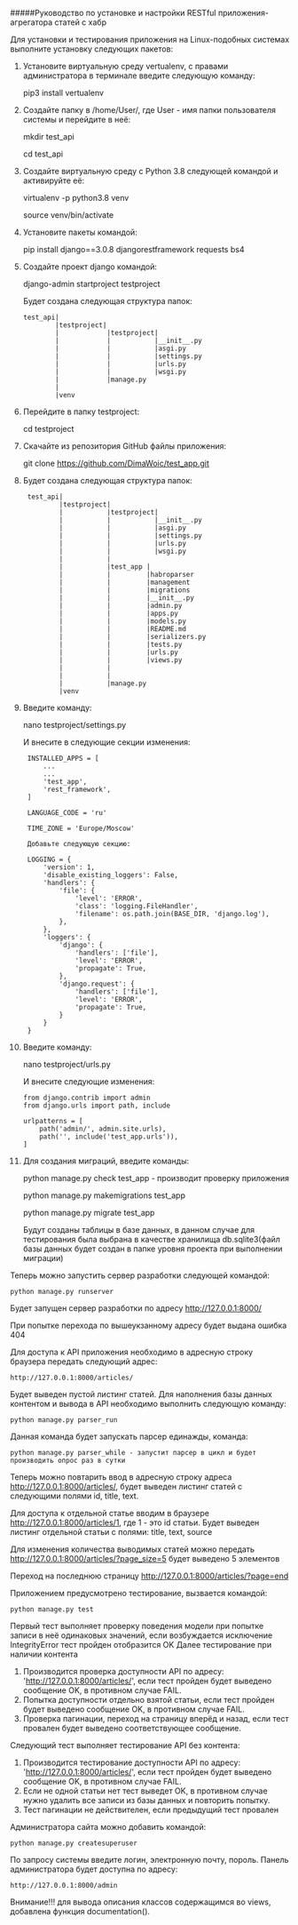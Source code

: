 #####Руководство по установке и настройки RESTful приложения-агрегатора статей с хабр

   Для установки и тестирования приложения на Linux-подобных системах выполните установку следующих пакетов:
1. Установите виртуальную среду vertualenv, c правами администратора в терминале введите следующую команду:
    
    pip3 install vertualenv
    
2. Создайте папку в /home/User/, где User - имя папки пользователя системы и перейдите в неё:
    
    mkdir test_api
    
    cd test_api
    
3. Создайте виртуальную среду с Python 3.8 следующей командой и активируйте её:
    
    virtualenv -p python3.8 venv
    
    source venv/bin/activate
    
4. Установите пакеты командой:
    
    pip install django==3.0.8 djangorestframework requests bs4

5. Создайте проект django командой:

    django-admin startproject testproject
   
   Будет создана следующая структура папок:
   
       test_api|
               |testproject|
               |            |testproject|
               |            |           |__init__.py
               |            |           |asgi.py
               |            |           |settings.py
               |            |           |urls.py
               |            |           |wsgi.py
               |            |manage.py
               |
               |venv
6. Перейдите в папку testproject:

    cd testproject
    
7. Скачайте из репозитория GitHub файлы приложения:
    
    git clone https://github.com/DimaWoic/test_app.git

8. Будет создана следующая структура папок:

        test_api|
                |testproject|
                |           |testproject|
                |           |           |__init__.py
                |           |           |asgi.py
                |           |           |settings.py
                |           |           |urls.py
                |           |           |wsgi.py
                |           |
                |           |test_app |
                |           |         |habroparser
                |           |         |management
                |           |         |migrations
                |           |         |__init__.py
                |           |         |admin.py
                |           |         |apps.py
                |           |         |models.py
                |           |         |README.md
                |           |         |serializers.py
                |           |         |tests.py
                |           |         |urls.py
                |           |         |views.py
                |           |         
                |           |
                |           |manage.py
                |venv

9. Введите команду:
    
    nano testproject/settings.py
    
    И внесите в следующие секции изменения:
    
        INSTALLED_APPS = [
            ...
            ...
            'test_app',
            'rest_framework',
        ]

        LANGUAGE_CODE = 'ru'

        TIME_ZONE = 'Europe/Moscow'
        
        Добавьте следующую секцию:

        LOGGING = {
            'version': 1,
            'disable_existing_loggers': False,
            'handlers': {
                'file': {
                    'level': 'ERROR',
                    'class': 'logging.FileHandler',
                    'filename': os.path.join(BASE_DIR, 'django.log'),
                },
            },
            'loggers': {
                'django': {
                    'handlers': ['file'],
                    'level': 'ERROR',
                    'propagate': True,
                },
                'django.request': {
                    'handlers': ['file'],
                    'level': 'ERROR',
                    'propagate': True,
                }
            }
        }

10. Введите команду:
    
    nano testproject/urls.py
    
    И внесите следующие изменения:
    
        from django.contrib import admin
        from django.urls import path, include
    
        urlpatterns = [
            path('admin/', admin.site.urls),
            path('', include('test_app.urls')),
        ]
        
11. Для создания миграций, введите команды:

    python manage.py check test_app - производит проверку приложения
    
    python manage.py makemigrations test_app
    
    python manage.py migrate test_app
    
    Будут созданы таблицы в базе данных, в данном случае для тестирования была выбрана в качестве 
    хранилища db.sqlite3(файл базы данных будет создан в папке уровня проекта при выполнении
    миграции)
    
Теперь можно запустить сервер разработки следующей командой:

    python manage.py runserver
    
Будет запущен сервер разработки по адресу  http://127.0.0.1:8000/

При попытке перехода по вышеукзанному адресу будет выдана ошибка 404

Для доступа к API приложения необходимо в адресную строку браузера передать следующий адрес:

    http://127.0.0.1:8000/articles/
    
Будет выведен пустой листинг статей. Для наполнения базы данных контентом и вывода в API
необходимо выполнить следующую команду:
    
    python manage.py parser_run

Данная команда будет запускать парсер единажды, команда:
    
    python manage.py parser_while - запустит парсер в цикл и будет производить опрос раз в сутки

Теперь можно повтарить ввод в адресную строку адреса http://127.0.0.1:8000/articles/, будет выведен
листинг статей с следующими полями id, title, text.

Для доступа к отдельной статье вводим в браузере http://127.0.0.1:8000/articles/1, где 1 - это id
статьи. Будет выведен листинг отдельной статьи с полями: title, text, source

Для изменения количества выводимых статей можно передать http://127.0.0.1:8000/articles/?page_size=5
будет выведено 5 элементов

Переход на последнюю страницу http://127.0.0.1:8000/articles/?page=end

Приложением предусмотрено тестирование, вызвается командой:

    python manage.py test

Первый тест выполняет проверку поведения модели при попытке записи в неё одинаковых значений, если возбуждается 
исключение IntegrityError тест пройден отобразится OK
Далее тестирование при наличии контента

1. Производится проверка доступности API по адресу: 'http://127.0.0.1:8000/articles/', если тест пройден будет 
выведено сообщение OK, в противном случае FAIL. 
2. Попытка доступности отдельно взятой статьи, если тест пройден будет выведено сообщение OK, в противном случае FAIL.
3. Проверка пагинации, переход на страницу вперёд и назад, если тест провален будет выведено соответствующее сообщение.

Следующий тест выполняет тестирование API без контента:

1. Производится тестирование доступности API по адресу: 'http://127.0.0.1:8000/articles/', если тест пройден будет 
выведено сообщение OK, в противном случае FAIL. 
2. Если не одной статьи нет тест выведет OK, в противном случае нужно удалить все записи из базы данных и повторить
попытку.
3. Тест пагинации не действителен, если предыдущий тест провален

Администратора сайта можно добавить командой:
    
    python manage.py createsuperuser

По запросу системы введите логин, электронную почту, пороль. Панель администратора 
будет доступна по адресу:

    http://127.0.0.1:8000/admin

Внимание!!! для вывода описания классов содержащимся во views, добавлена
функция documentation().